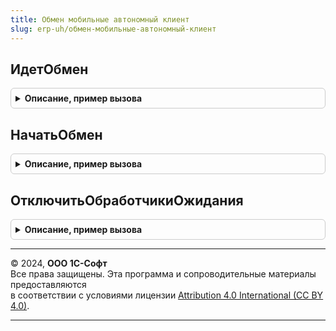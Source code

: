```yaml
---
title: Обмен мобильные автономный клиент
slug: erp-uh/обмен-мобильные-автономный-клиент
---
```



## ИдетОбмен
<details style="margin: 1em 0; padding: 0.5em; border: 1px solid #ccc; border-radius: 6px;">

<summary style="font-weight: bold; cursor: pointer;">Описание, пример вызова</summary>

```bsl

Функция ИдетОбмен() Экспорт
```

Пример вызова
```bsl
Результат = ОбменМобильныеАвтономныйКлиент.ИдетОбмен() 
```
</details>

## НачатьОбмен
<details style="margin: 1em 0; padding: 0.5em; border: 1px solid #ccc; border-radius: 6px;">

<summary style="font-weight: bold; cursor: pointer;">Описание, пример вызова</summary>

```bsl

// Процедура выполняет синхронизацию данных
// - запрашивает у пользователя пароль доступа к основной ИБ
// - запускает фоновый процесс синхронизации
// - если не удалось запустить фоновое задание, получает текст ошибки и сообщает пользователю.
Процедура НачатьОбмен() Экспорт
```

Пример вызова
```bsl
ОбменМобильныеАвтономныйКлиент.НачатьОбмен() 
```
</details>

## ОтключитьОбработчикиОжидания
<details style="margin: 1em 0; padding: 0.5em; border: 1px solid #ccc; border-radius: 6px;">

<summary style="font-weight: bold; cursor: pointer;">Описание, пример вызова</summary>

```bsl

Процедура ОтключитьОбработчикиОжидания() Экспорт
```

Пример вызова
```bsl
ОбменМобильныеАвтономныйКлиент.ОтключитьОбработчикиОжидания() 
```
</details>

---

© 2024, **ООО 1С-Софт**  
Все права защищены. Эта программа и сопроводительные материалы предоставляются  
в соответствии с условиями лицензии [Attribution 4.0 International (CC BY 4.0)](https://creativecommons.org/licenses/by/4.0/legalcode).

---
